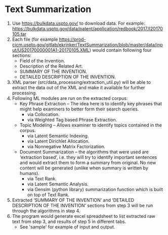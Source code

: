 # Text Summarization #

1.	Use https://bulkdata.uspto.gov/ to download data. For example: https://bulkdata.uspto.gov/data/patent/application/redbook/2017/I20170105.tar 
2.	Each file (for example https://prod-cicm.uspto.gov/gitlab/ekrinker/TextSummarization/blob/master/data/input/US20170000001A1-20170105.XML) would contain following four sections:
    * Field of the Invention.
    * Description of the Related Art.
    * SUMMARY OF THE INVENTION.
    * DETAILED DESCRIPTION OF THE INVENTION.
3.	XML parser (src/data_processing/extraction_util.py) will be able to extract the data out of the XML and make it available for further processing.
4.	Following ML modules are run on the extracted corpus:
    * Key Phrase Extraction – The idea here is to identify key phrases that might help examiners to better form their search queries.
        * via Collocation.
        * via Weighted Tag based Phrase Extraction.
    * Topic Modeling – Allows examiner to identify topics contained in the corpus.
        * via Latent Semantic Indexing.
        * via Latent Dirichlet Allocation.
        * via Nonnegative Matrix Factorization.
    * Document Summarization – the algorithms that were used are ‘extraction based’, i.e. they will try to identify important sentences and would extract them to form a summary from original. No new content will be generated (unlike when summary is written by humans).
        * via Text Rank.
        * via Latent Semantic Analysis.
        * via Gensim (python library) summarization function which is built on top of Text Rank.
5.	Extracted ‘SUMMARY OF THE INVENTION’ and ‘DETAILED DESCRIPTION OF THE INVENTION’ sections from step 3 will be run through the algorithms in step 4.
6.	The program would generate excel spreadsheet to list extracted raw text from step 3, and results of step 5 in different tabs. 
    * See 'sample' for example of input and output.
